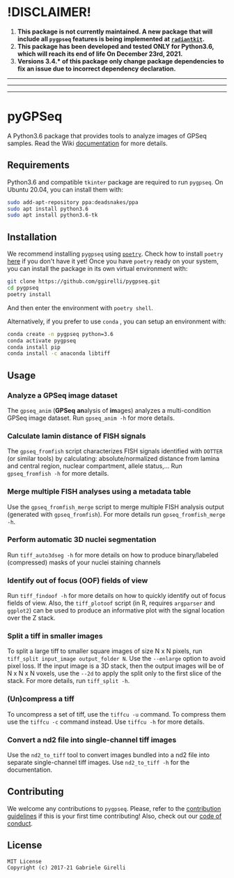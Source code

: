 # !DISCLAIMER!

1. **This package is not currently maintained. A new package that will include all `pygpseq` features is being implemented at [`radiantkit`](https://github.com/ggirelli/radiantkit).**
2. **This package has been developed and tested ONLY for Python3.6, which will reach its end of life On December 23rd, 2021.**
3. **Versions 3.4.\* of this package only change package dependencies to fix an issue due to incorrect dependency declaration.**

---
---
---

pyGPSeq
===

A Python3.6 package that provides tools to analyze images of GPSeq samples.
Read the Wiki [documentation](https://github.com/ggirelli/pygpseq/wiki) for more details.  

Requirements
-------------

Python3.6 and compatible `tkinter` package are required to run `pygpseq`.
On Ubuntu 20.04, you can install them with:
```bash
sudo add-apt-repository ppa:deadsnakes/ppa
sudo apt install python3.6
sudo apt install python3.6-tk
```

Installation
-------------

We recommend installing `pygpseq` using [`poetry`](https://github.com/python-poetry/poetry).
Check how to install `poetry` [here](https://github.com/python-poetry/poetry#installation)
if you don't have it yet! Once you have `poetry` ready on your system, you can install the
package in its own virtual environment with:
```bash
git clone https://github.com/ggirelli/pygpseq.git
cd pygpseq
poetry install
```
And then enter the environment with `poetry shell`.

Alternatively, if you prefer to use `conda` , you can setup an environment with:
```bash
conda create -n pygpseq python=3.6
conda activate pygpseq
conda install pip
conda install -c anaconda libtiff 
```

Usage
----------

### Analyze a GPSeq image dataset

The `gpseq_anim` (**GPSeq** **an**alysis of **im**ages) analyzes a multi-condition GPSeq image dataset. Run `gpseq_anim -h` for more details.

### Calculate lamin distance of FISH signals

The `gpseq_fromfish` script characterizes FISH signals identified with `DOTTER` (or similar tools) by calculating: absolute/normalized distance from lamina and central region, nuclear compartment, allele status,... Run `gpseq_fromfish -h` for more details.

### Merge multiple FISH analyses using a metadata table

Use the `gpseq_fromfish_merge` script to merge multiple FISH analysis output (generated with `gpseq_fromfish`). For more details run `gpseq_fromfish_merge -h`.

### Perform automatic 3D nuclei segmentation

Run `tiff_auto3dseg -h` for more details on how to produce binary/labeled (compressed) masks of your nuclei staining channels

### Identify out of focus (OOF) fields of view

Run `tiff_findoof -h` for more details on how to quickly identify out of focus fields of view. Also, the `tiff_plotoof` script (in R, requires `argparser` and `ggplot2`) can be used to produce an informative plot with the signal location over the Z stack.

### Split a tiff in smaller images

To split a large tiff to smaller square images of size N x N pixels, run `tiff_split input_image output_folder N`. Use the `--enlarge` option to avoid pixel loss. If the input image is a 3D stack, then the output images will be of N x N x N voxels, use the `--2d` to apply the split only to the first slice of the stack. For more details, run `tiff_split -h`.

### (Un)compress a tiff

To uncompress a set of tiff, use the `tiffcu -u` command. To compress them use the `tiffcu -c` command instead. Use `tiffcu -h` for more details.

### Convert a nd2 file into single-channel tiff images

Use the `nd2_to_tiff` tool to convert images bundled into a nd2 file into separate single-channel tiff images. Use `nd2_to_tiff -h` for the documentation.

Contributing
---

We welcome any contributions to `pygpseq`. Please, refer to the [contribution guidelines](https://ggirelli.github.io/pygpseq/contributing) if this is your first time contributing! Also, check out our [code of conduct](https://ggirelli.github.io/pygpseq/code_of_conduct).

License
---

```
MIT License
Copyright (c) 2017-21 Gabriele Girelli
```
